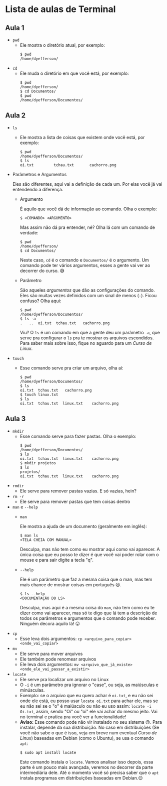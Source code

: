 # Lista de aulas de Terminal

## Aula 1

* `pwd`
	* Ele mostra o diretório atual, por exemplo:
		```
		$ pwd
		/home/dyefferson/
		```
* `cd`
	* Ele muda o diretório em que você está, por exemplo:
		```
		$ pwd
		/home/dyefferson/
		$ cd Documentos/
		$ pwd
		/home/dyefferson/Documentos/
		```

## Aula 2

* `ls`
	* Ele mostra a lista de coisas que existem onde você está, por exemplo:
		```
		$ pwd
		/home/dyefferson/Documentos/
		$ ls
		oi.txt         tchau.txt       cachorro.png
		```
* Parâmetros e Argumentos

	Eles são diferentes, aqui vai a definição de cada um. Por elas você já vai entendendo a diferença.
	* Argumento
	
		É aquilo que você dá de informação ao comando. Olha o exemplo:
		```
		$ <COMANDO> <ARGUMENTO>
		```
		Mas assim não dá pra entender, né? Olha lá com um comando de verdade:
		```
		$ pwd
		/home/dyefferson/
		$ cd Documentos/
		```
		Neste caso, `cd` é o comando e `Documentos/` é o argumento. Um comando pode ter vários argumentos, esses a gente vai ver ao decorrer do curso. 😅
	* Parâmetro
	
		São aqueles *argumentos* que dão as configurações do comando. Eles são muitas vezes definidos com um sinal de menos (`-`). Ficou confuso? Olha aqui:
		```
		$ pwd
		/home/dyefferson/Documentos/
		$ ls -a
		.	..	oi.txt	tchau.txt	cachorro.png
		```
		Viu? O `ls` é um comando em que a gente deu um parâmetro `-a`, que serve pra configurar o `ls` pra te mostrar os arquivos escondidos. Para saber mais sobre isso, fique no aguardo para um *Curso de Linux*.

* `touch`
	* Esse comando serve pra criar um arquivo, olha aí:
		```
		$ pwd
		/home/dyefferson/Documentos/
		$ ls
		oi.txt	tchau.txt	cachorro.png
		$ touch linux.txt
		$ ls
		oi.txt	tchau.txt  linux.txt	cachorro.png
		```
## Aula 3

* `mkdir`
	* Esse comando serve para fazer pastas. Olha o exemplo:
		```
		$ pwd
		/home/dyefferson/Documentos/
		$ ls
		oi.txt	tchau.txt  linux.txt	cachorro.png
		$ mkdir projetos
		$ ls
		projetos/
		oi.txt	tchau.txt  linux.txt	cachorro.png
		```
* `rmdir`
	* Ele serve para remover pastas vazias. E só vazias, hein?
* `rm -r`
	* Ele serve para remover pastas que tem coisas dentro
* `man` e `--help`
	* `man`

		Ele mostra a ajuda de um documento (geralmente em inglês):
		```
		$ man ls
		<TELA CHEIA COM MANUAL>
		```
		Desculpa, mas não tem como eu mostrar aqui como vai aparecer. A única coisa que eu posso te dizer é que você vai poder rolar com o mouse e para sair digite a tecla "q".
	* `--help`

		Ele é um parâmetro que faz a mesma coisa que o man, mas tem mais chance de mostrar coisas em português 😆.
		```
		$ ls --help
		<DOCUMENTAÇÃO DO LS>
		```
		Desculpa, mas aqui é a mesma coisa do `man`, não tem como eu te dizer como vai aparecer, mas só te digo que lá tem a descrição de todos os parâmetros e argumentos que o comando pode receber. Ninguém decora aquilo lá! 😛
* `cp`
	* Esse leva dois argumentos: `cp <arquivo_para_copiar> <onde_vai_copiar>`
* `mv`
	* Ele serve para mover arquivos
	* Ele também pode renomear arquivos
	* Ele leva dois argumentos: `mv <arquivo_que_já_existe> <onde_ele_vai_passar_a_existir>`
* `locate`
	* Ele serve pra localizar um arquivo no Linux
	* O `-i` é um parâmetro pra ignorar o "case", ou seja, as maiúsculas e minúsculas.
	* Exemplo: se o arquivo que eu quero achar é `oi.txt`, e eu não sei onde ele está, eu posso usar `locate oi.txt` para achar ele, mas se eu não sei se o "o" é maiúsculo ou não eu uso assim: `locate -i Oi.txt`, assim, sendo "Oi" ou "oi" ele vai achar do mesmo jeito. Vai no terminal e pratica pra você ver a funcionalidade!
	* **Aviso:** Esse comando pode não vir instalado no seu sistema 😕. Para instalar, depende da sua distribuição. No caso em distribuições (Se você não sabe o que é isso, veja em breve num eventual *Curso de Linux*) baseadas em Debian (como o Ubuntu), se usa o comando `apt`:
		```
		$ sudo apt install locate
		```
		Este comando instala o `locate`. Vamos analisar isso depois, essa parte é um pouco mais avançada, veremos no decorrer da parte intermediária dele. Até o momento você só precisa saber que o `apt` instala programas em distribuições baseadas em Debian.😉
